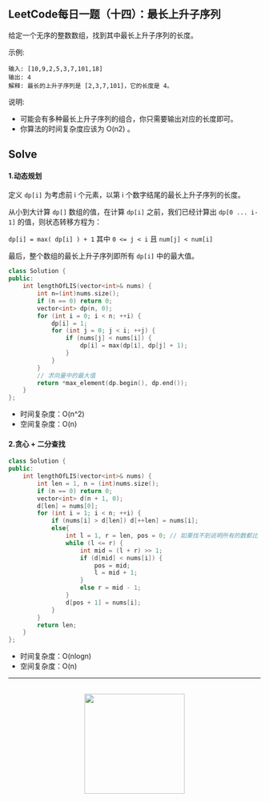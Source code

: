 ## LeetCode每日一题（十四）：最长上升子序列

给定一个无序的整数数组，找到其中最长上升子序列的长度。

示例:

```
输入: [10,9,2,5,3,7,101,18]
输出: 4 
解释: 最长的上升子序列是 [2,3,7,101]，它的长度是 4。
```

说明:

* 可能会有多种最长上升子序列的组合，你只需要输出对应的长度即可。
* 你算法的时间复杂度应该为 O(n2) 。


## Solve

#### 1.动态规划

定义 `dp[i]` 为考虑前 i 个元素，以第 i 个数字结尾的最长上升子序列的长度。

从小到大计算 `dp[]` 数组的值，在计算 `dp[i]` 之前，我们已经计算出 `dp[0 ... i-1]` 的值，则状态转移方程为：

`dp[i] = max( dp[i] ) + 1` 其中 `0 <= j < i` 且 `num[j] < num[i]`

最后，整个数组的最长上升子序列即所有 `dp[i]` 中的最大值。

```c++
class Solution {
public:
    int lengthOfLIS(vector<int>& nums) {
        int n=(int)nums.size();
        if (n == 0) return 0;
        vector<int> dp(n, 0);
        for (int i = 0; i < n; ++i) {
            dp[i] = 1;
            for (int j = 0; j < i; ++j) {
                if (nums[j] < nums[i]) {
                    dp[i] = max(dp[i], dp[j] + 1);
                }
            }
        }
        // 求向量中的最大值
        return *max_element(dp.begin(), dp.end());
    }
};
```

* 时间复杂度：O(n^2)
* 空间复杂度：O(n)

#### 2.贪心 + 二分查找

```c++
class Solution {
public:
    int lengthOfLIS(vector<int>& nums) {
        int len = 1, n = (int)nums.size();
        if (n == 0) return 0;
        vector<int> d(n + 1, 0);
        d[len] = nums[0];
        for (int i = 1; i < n; ++i) {
            if (nums[i] > d[len]) d[++len] = nums[i];
            else{
                int l = 1, r = len, pos = 0; // 如果找不到说明所有的数都比 nums[i] 大，此时要更新 d[1]，所以这里将 pos 设为 0
                while (l <= r) {
                    int mid = (l + r) >> 1;
                    if (d[mid] < nums[i]) {
                        pos = mid;
                        l = mid + 1;
                    }
                    else r = mid - 1;
                }
                d[pos + 1] = nums[i];
            }
        }
        return len;
    }
};
```

* 时间复杂度：O(nlogn)
* 空间复杂度：O(n)

<div align="center">
    <hr style="height:1px;"/>
    <br>
    <img width="200px" src="https://runcoderhang.github.io/thumbnails/wxgzh-hang.png">
</div>
